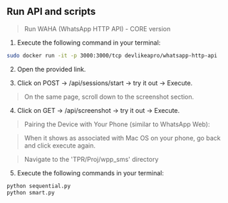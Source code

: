 ## Run API and scripts 

> Run WAHA (WhatsApp HTTP API) - CORE version
1. Execute the following command in your terminal:
```bash
sudo docker run -it -p 3000:3000/tcp devlikeapro/whatsapp-http-api
```
2. Open the provided link.

3. Click on POST -> /api/sessions/start -> try it out -> Execute.

> On the same page, scroll down to the screenshot section.

4. Click on GET -> /api/screenshot -> try it out -> Execute.

> Pairing the Device with Your Phone (similar to WhatsApp Web):

> When it shows as associated with Mac OS on your phone, go back and click execute again.

> Navigate to the 'TPR/Proj/wpp_sms' directory

5. Execute the following commands in your terminal:

```bash
python sequential.py
python smart.py
```